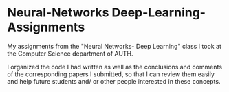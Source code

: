 # Neural-Networks Deep-Learning-Assignments
My assignments from the "Neural Networks- Deep Learning"  class I took at the Computer Science department of AUTH.

I organized the code I had written as well as the conclusions and comments of the corresponding papers I submitted, so that I can review them easily and help future students and/ or other people interested in these concepts. 
